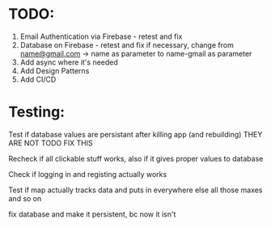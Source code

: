 # TODO:
1. Email Authentication via Firebase - retest and fix
2. Database on Firebase - retest and fix if necessary, change from name@gmail.com -> name as parameter to name-gmail as parameter
3. Add async where it's needed
4. Add Design Patterns 
5. Add CI/CD



# Testing:

Test if database values are persistant after killing app (and rebuilding) THEY ARE NOT TODO FIX THIS

Recheck if all clickable stuff works, also if it gives proper values to database

Check if logging in and registing actually works

Test if map actually tracks data and puts in everywhere else all those maxes and so on






fix database and make it persistent, bc now it isn't